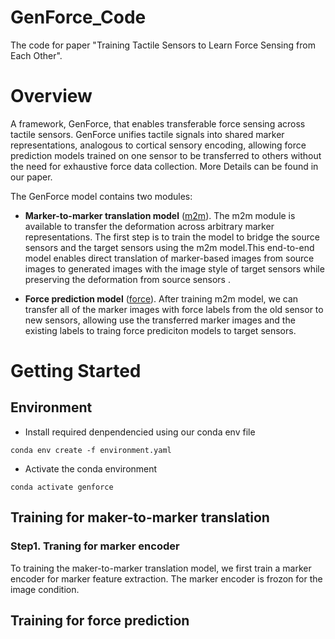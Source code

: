# GenForce_Code

The code for paper "Training Tactile Sensors to Learn Force Sensing from Each Other".

# Overview
A framework, GenForce, that enables transferable force sensing across tactile sensors. GenForce unifies tactile signals into shared marker representations, analogous to cortical sensory encoding, allowing force prediction models trained on one sensor to be transferred to others without the need for exhaustive force data collection.  More Details can be found in our paper.

The GenForce model contains two modules:

* **Marker-to-marker translation model** ([m2m](/m2m)). The m2m module is available to transfer the deformation across arbitrary marker representations. The first step is to train the model to bridge the source sensors and the target sensors using the m2m model.This end-to-end model enables direct translation of marker-based images from source images to generated images with the image style of target sensors while preserving the deformation from source sensors .

* **Force prediction model** ([force](/m2m)). After training m2m model, we can transfer all of the marker images with force labels from the old sensor to new sensors, allowing use the transferred marker images and the existing labels to traing force prediciton models to target sensors.

# Getting Started
## Environment
- Install required denpendencied using our conda env file
```
conda env create -f environment.yaml
```
- Activate the conda environment
```
conda activate genforce
```
## Training for maker-to-marker translation

### Step1. Traning for marker encoder
To training the maker-to-marker translation model, we first train a marker encoder for marker feature extraction. The marker encoder is frozon for the image condition.


## Training for force prediction
